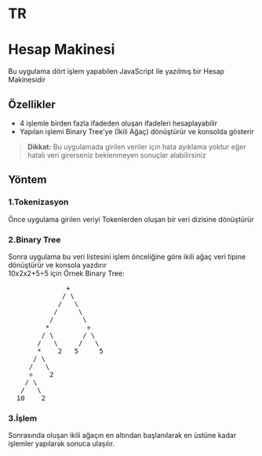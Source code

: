 # TR
# Hesap Makinesi
Bu uygulama dört işlem yapabilen JavaScript ile yazılmış bir Hesap Makinesidir 

## Özellikler
* 4 işlemle birden fazla ifadeden oluşan ifadeleri hesaplayabilir
* Yapılan işlemi Binary Tree'ye (İkili Ağaç) dönüştürür ve konsolda gösterir

> **Dikkat:** Bu uygulamada girilen veriler için hata ayıklama yoktur eğer hatalı veri girerseniz beklenmeyen sonuçlar alabilirsiniz  

## Yöntem
### 1.Tokenizasyon
Önce uygulama girilen veriyi Tokenlerden oluşan bir veri dizisine dönüştürür

### 2.Binary Tree
Sonra uygulama bu veri listesini işlem önceliğine göre ikili ağaç veri tipine dönüştürür ve konsola yazdırır
<br>10x2x2+5÷5 için Örnek Binary Tree:

<pre>
              +
             / \
            /   \
           /     \
          /       \
         *         ÷
        / \       / \
       /   \     /   \
       *    2   5     5
      / \
     /   \
     ÷    2
    / \
   /   \
  10    2
</pre>

### 3.İşlem
Sonrasında oluşan ikili ağaçın en altından başlanılarak en üstüne kadar işlemler yapılarak sonuca ulaşılır.

  
